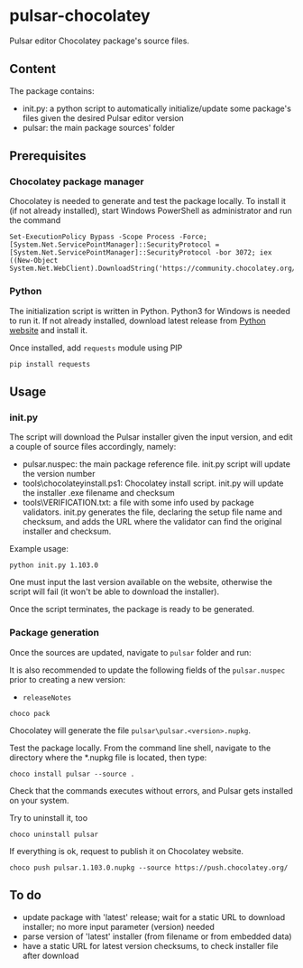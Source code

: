 # pulsar-chocolatey

Pulsar editor Chocolatey package's source files.

## Content

The package contains:

- init.py: a python script to automatically initialize/update some package's files given the desired Pulsar editor version
- pulsar: the main package sources' folder


## Prerequisites

### Chocolatey package manager

Chocolatey is needed to generate and test the package locally. To install it (if not already installed), start Windows PowerShell as administrator and run the command

```
Set-ExecutionPolicy Bypass -Scope Process -Force; [System.Net.ServicePointManager]::SecurityProtocol = [System.Net.ServicePointManager]::SecurityProtocol -bor 3072; iex ((New-Object System.Net.WebClient).DownloadString('https://community.chocolatey.org/install.ps1'))
```

### Python

The initialization script is written in Python. Python3 for Windows is needed to run it. If not already installed, download latest release from [Python website](https://www.python.org/downloads/windows/) and install it.

Once installed, add `requests` module using PIP

```
pip install requests
````

## Usage

### init.py

The script will download the Pulsar installer given the input version, and edit a couple of source files accordingly, namely:

- pulsar.nuspec: the main package reference file. init.py script will update the version number
- tools\chocolateyinstall.ps1: Chocolatey install script. init.py will update the installer .exe filename and checksum
- tools\VERIFICATION.txt: a file with some info used by package validators. init.py generates the file, declaring the setup file name and checksum, and adds the URL where the validator can find the original installer and checksum.

Example usage:

```
python init.py 1.103.0
```

One must input the last version available on the website, otherwise the script will fail (it won't be able to download the installer).

Once the script terminates, the package is ready to be generated.

### Package generation

Once the sources are updated, navigate to `pulsar` folder and run:

It is also recommended to update the following fields of the `pulsar.nuspec` prior to creating a new version:
- `releaseNotes`

```
choco pack
```

Chocolatey will generate the file `pulsar\pulsar.<version>.nupkg`.

Test the package locally. From the command line shell, navigate to the directory where the *.nupkg file is located, then type:

```
choco install pulsar --source .
```

Check that the commands executes without errors, and Pulsar gets installed on your system.

Try to uninstall it, too

```
choco uninstall pulsar
```

If everything is ok, request to publish it on Chocolatey website.

```
choco push pulsar.1.103.0.nupkg --source https://push.chocolatey.org/
```

## To do

- update package with 'latest' release; wait for a static URL to download installer; no more input parameter (version) needed
- parse version of 'latest' installer (from filename or from embedded data)
- have a static URL for latest version checksums, to check installer file after download
